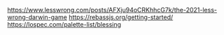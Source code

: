 https://www.lesswrong.com/posts/AFXju94oCRKhhcG7k/the-2021-less-wrong-darwin-game
https://rebassjs.org/getting-started/
https://lospec.com/palette-list/blessing
